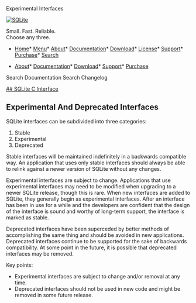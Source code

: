 




Experimental Interfaces




[![SQLite](../images/sqlite370_banner.gif)](../index.html)


Small. Fast. Reliable.  
Choose any three.


* [Home](../index.html)* [Menu](javascript:void(0))* [About](../about.html)* [Documentation](../docs.html)* [Download](../download.html)* [License](../copyright.html)* [Support](../support.html)* [Purchase](../prosupport.html)* [Search](javascript:void(0))




* [About](../about.html)* [Documentation](../docs.html)* [Download](../download.html)* [Support](../support.html)* [Purchase](../prosupport.html)






Search Documentation
Search Changelog







[## SQLite C Interface](../c3ref/intro.html)
## Experimental And Deprecated Interfaces


SQLite interfaces can be subdivided into three categories:


1. Stable
2. Experimental
3. Deprecated


Stable interfaces will be maintained indefinitely in a backwards
compatible way. An application that uses only stable interfaces
should always be able to relink against a newer version of SQLite
without any changes.


Experimental interfaces are subject to change.
Applications that use experimental interfaces
may need to be modified when upgrading to a newer SQLite release, though
this is rare.
When new interfaces are added to SQLite, they generally begin
as experimental interfaces. After an interface has been in use for
a while and the developers are confident that the design of the interface
is sound and worthy of long\-term support, the interface is marked
as stable.


Deprecated interfaces have been superceded by better methods of
accomplishing the same thing and should be avoided in new applications.
Deprecated interfaces continue to be supported for the sake of
backwards compatibility. At some point in the future, it is possible
that deprecated interfaces may be removed.


Key points:


* Experimental interfaces are subject to change and/or removal
at any time.
* Deprecated interfaces should not be used in new code and might
be removed in some future release.


